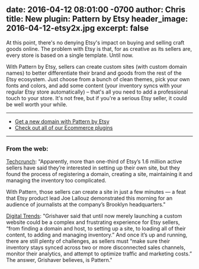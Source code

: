 date: 2016-04-12 08:01:00 -0700
author: Chris
title: New plugin: Pattern by Etsy
header_image: 2016-04-12-etsy2x.jpg
excerpt: false
----

At this point, there's no denying Etsy's impact on buying and selling craft goods online. The problem with Etsy is that, for as creative as its sellers are, every store is based on a single template. Until now. 

With Pattern by Etsy, sellers can create custom sites (with custom domain names) to better differentiate their brand and goods from the rest of the Etsy ecosystem. Just choose from a bunch of clean themes, pick your own fonts and colors, and add some content (your inventory syncs with your regular Etsy store automatically) – that's all you need to add a professional touch to your store. It's not free, but if you're a serious Etsy seller, it could be well worth your while.

***
+ [Get a new domain with Pattern by Etsy](https://iwantmyname.com/services/ecommerce/pattern-by-etsy)
+ [Check out all of our Ecommerce plugins](https://iwantmyname.com/services/ecommerce-hosting/)

***

### From the web:

[Techcrunch](http://techcrunch.com/2016/04/05/etsy-launches-pattern/): "Apparently, more than one-third of Etsy’s 1.6 million active sellers have said they’re interested in setting up their own site, but they found the process of registering a domain, creating a site, maintaining it and managing the inventory too complicated.

With Pattern, those sellers can create a site in just a few minutes — a feat that Etsy product lead Joe Lallouz demonstrated this morning for an audience of journalists at the company’s Brooklyn headquarters."

[Digital Trends](http://www.digitaltrends.com/web/etsy-pattern/): "Grishaver said that until now merely launching a custom website could be a complex and frustrating experience for Etsy sellers, “from finding a domain and host, to setting up a site, to loading all of their content, to adding and managing inventory.” And once it’s up and running, there are still plenty of challenges, as sellers must “make sure their inventory stays synced across two or more disconnected sales channels, monitor their analytics, and attempt to optimize traffic and marketing costs.” The answer, Grishaver believes, is Pattern."